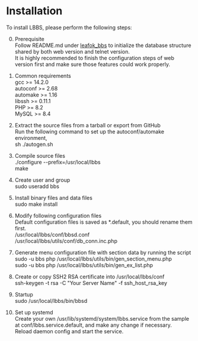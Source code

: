 Installation
==================
To install LBBS, please perform the following steps:

0) Prerequisite  
   Follow README.md under [leafok_bbs](https://github.com/leafok88/leafok_bbs) to initialize the database structure shared by both web version and telnet version.   
   It is highly recommended to finish the configuration steps of web version first and make sure those features could work properly.

1) Common requirements  
   gcc >= 14.2.0  
   autoconf >= 2.68  
   automake >= 1.16  
   libssh >= 0.11.1  
   PHP >= 8.2  
   MySQL >= 8.4

2) Extract the source files from a tarball or export from GitHub  
   Run the following command to set up the autoconf/automake environment,  
   sh ./autogen.sh

3) Compile source files  
   ./configure --prefix=/usr/local/lbbs  
   make

4) Create user and group  
   sudo useradd bbs

5) Install binary files and data files  
   sudo make install

6) Modify following configuration files  
   Default configuration files is saved as *.default, you should rename them first.  
   /usr/local/lbbs/conf/bbsd.conf  
   /usr/local/lbbs/utils/conf/db_conn.inc.php  

7) Generate menu configuration file with section data by running the script  
   sudo -u bbs php /usr/local/lbbs/utils/bin/gen_section_menu.php  
   sudo -u bbs php /usr/local/lbbs/utils/bin/gen_ex_list.php  

8) Create or copy SSH2 RSA certificate into /usr/local/lbbs/conf  
   ssh-keygen -t rsa -C "Your Server Name" -f ssh_host_rsa_key

9) Startup  
   sudo /usr/local/lbbs/bin/bbsd

10) Set up systemd  
   Create your own /usr/lib/systemd/system/lbbs.service from the sample at conf/lbbs.service.default, and make any change if necessary.  
   Reload daemon config and start the service.  

